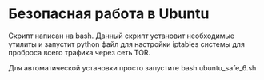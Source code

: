 # Безопасная работа в Ubuntu
Скрипт написан на bash. Данный скрипт установит необходимые утилиты и запустит python файл для настройки iptables системы для проброса всего трафика через сеть TOR. 
<p>Для автоматической установки просто запустите bash ubuntu_safe_6.sh 
